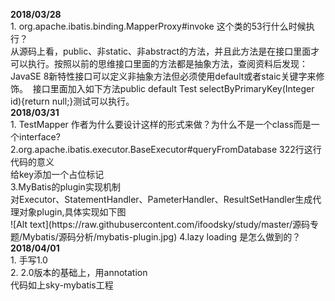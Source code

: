 <p><strong>2018/03/28</strong><br />
1. org.apache.ibatis.binding.MapperProxy#invoke 这个类的53行什么时候执行？<br />
从源码上看，public、非static、非abstract的方法，并且此方法是在接口里面才可以执行。按照以前的思维接口里面的方法都是抽象方法，查阅资料后发现：JavaSE 8新特性接口可以定义非抽象方法但必须使用default或者staic关键字来修饰。 &nbsp;接口里面加入如下方法public default Test selectByPrimaryKey(Integer id){return null;}测试可以执行。<br />
<strong>2018/03/31</strong><br />
1. TestMapper 作者为什么要设计这样的形式来做？为什么不是一个class而是一个interface?<br />
2.org.apache.ibatis.executor.BaseExecutor#queryFromDatabase 322行这行代码的意义<br />
给key添加一个占位标记<br />
3.MyBatis的plugin实现机制<br />
对Executor、StatementHandler、PameterHandler、ResultSetHandler生成代理对象plugin,具体实现如下图<br />
 ![Alt text](https://raw.githubusercontent.com/ifoodsky/study/master/源码专题/Mybatis/源码分析/mybatis-plugin.jpg)
4.lazy loading 是怎么做到的？<br />
<strong>2018/04/01</strong><br />
1. 手写1.0<br />
2. 2.0版本的基础上，用annotation<br />
 代码如上sky-mybatis工程
</p>
